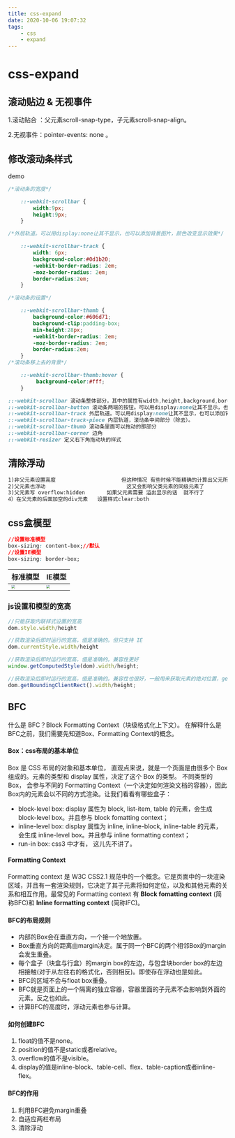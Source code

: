 ```yaml
---
title: css-expand
date: 2020-10-06 19:07:32
tags:
	- css
	- expand
---
```


# css-expand

## 滚动贴边 & 无视事件

1.滚动贴合 ：父元素scroll-snap-type，子元素scroll-snap-align。

2.无视事件：pointer-events: none 。

## 修改滚动条样式

demo

```css
/*滚动条的宽度*/

    ::-webkit-scrollbar {
        width:9px;
        height:9px;
    }

/*外层轨道。可以用display:none让其不显示，也可以添加背景图片，颜色改变显示效果*/

    ::-webkit-scrollbar-track {
        width: 6px;
        background-color:#0d1b20;
        -webkit-border-radius: 2em;
        -moz-border-radius: 2em;
        border-radius:2em;
    }

/*滚动条的设置*/

    ::-webkit-scrollbar-thumb {
        background-color:#606d71;
        background-clip:padding-box;
        min-height:28px;
        -webkit-border-radius: 2em;
        -moz-border-radius: 2em;
        border-radius:2em;
    }
/*滚动条移上去的背景*/

    ::-webkit-scrollbar-thumb:hover {
         background-color:#fff;
    }

```



```css
::-webkit-scrollbar 滚动条整体部分，其中的属性有width,height,background,border（就和一个块级元素一样）等。
::-webkit-scrollbar-button 滚动条两端的按钮。可以用display:none让其不显示，也可以添加背景图片，颜色改变显示效果。
::-webkit-scrollbar-track 外层轨道。可以用display:none让其不显示，也可以添加背景图片，颜色改变显示效果。
::-webkit-scrollbar-track-piece 内层轨道，滚动条中间部分（除去）。
::-webkit-scrollbar-thumb 滚动条里面可以拖动的那部分
::-webkit-scrollbar-corner 边角
::-webkit-resizer 定义右下角拖动块的样式
```



## 清除浮动

```tex
1)非父元素设置高度 					   但这种情况 有些时候不能精确的计算出父元所需要的高度
2)父元素也浮动  					 	  这又会影响父类元素的同级元素了
3)父元素写 overflow:hidden 		 如果父元素需要 溢出显示的话  就不行了
4）在父元素的后面加空的div元素   设置样式clear:both
```

## css盒模型

```css
//设置标准模型
box-sizing: content-box;//默认
//设置IE模型
box-sizing: border-box;
```

| 标准模型                                                     | IE模型                                                       |
| ------------------------------------------------------------ | ------------------------------------------------------------ |
| <img src="https://images.gitee.com/uploads/images/2020/0918/224618_5ce6d3cf_7984151.png" style="zoom:50%;" /> | <img src="https://images.gitee.com/uploads/images/2020/0918/224630_77d492a3_7984151.png" style="zoom:50%;" /> |

### js设置和模型的宽高

```js
//只能获取内联样式设置的宽高
dom.style.width/height

//获取渲染后即时运行的宽高，值是准确的。但只支持 IE
dom.currentStyle.width/height

//获取渲染后即时运行的宽高，值是准确的。兼容性更好
window.getComputedStyle(dom).width/height;

//获取渲染后即时运行的宽高，值是准确的。兼容性也很好，一般用来获取元素的绝对位置，getBoundingClientRect()会得到4个值：left, top, width, height
dom.getBoundingClientRect().width/height;
```







## BFC

什么是 BFC？Block Formatting Context（块级格式化上下文）。
在解释什么是BFC之前，我们需要先知道Box、Formatting Context的概念。

#### Box：css布局的基本单位

Box 是 CSS 布局的对象和基本单位， 直观点来说，就是一个页面是由很多个 Box 组成的。元素的类型和 display 属性，决定了这个 Box 的类型。 不同类型的 Box， 会参与不同的 Formatting Context（一个决定如何渲染文档的容器），因此Box内的元素会以不同的方式渲染。让我们看看有哪些盒子：

- block-level box: display 属性为 block, list-item, table 的元素，会生成 block-level box。并且参与 block fomatting context；
- inline-level box: display 属性为 inline, inline-block, inline-table 的元素，会生成 inline-level box。并且参与 inline formatting context；
- run-in box: css3 中才有， 这儿先不讲了。

#### Formatting Context

Formatting context 是 W3C CSS2.1 规范中的一个概念。它是页面中的一块渲染区域，并且有一套渲染规则，它决定了其子元素将如何定位，以及和其他元素的关系和相互作用。最常见的 Formatting context 有 **Block fomatting context** (简称BFC)和 **Inline formatting context** (简称IFC)。

#### BFC的布局规则

- 内部的Box会在垂直方向，一个接一个地放置。
- Box垂直方向的距离由margin决定。属于同一个BFC的两个相邻Box的margin会发生重叠。
- 每个盒子（块盒与行盒）的margin box的左边，与包含块border box的左边相接触(对于从左往右的格式化，否则相反)。即使存在浮动也是如此。
- BFC的区域不会与float box重叠。
- BFC就是页面上的一个隔离的独立容器，容器里面的子元素不会影响到外面的元素。反之也如此。
- 计算BFC的高度时，浮动元素也参与计算。

#### 如何创建BFC

1. float的值不是none。
2. position的值不是static或者relative。
3. overflow的值不是visible。
4. display的值是inline-block、table-cell、flex、table-caption或者inline-flex。

#### BFC的作用

1. 利用BFC避免margin重叠
2. 自适应两栏布局
3. 清除浮动